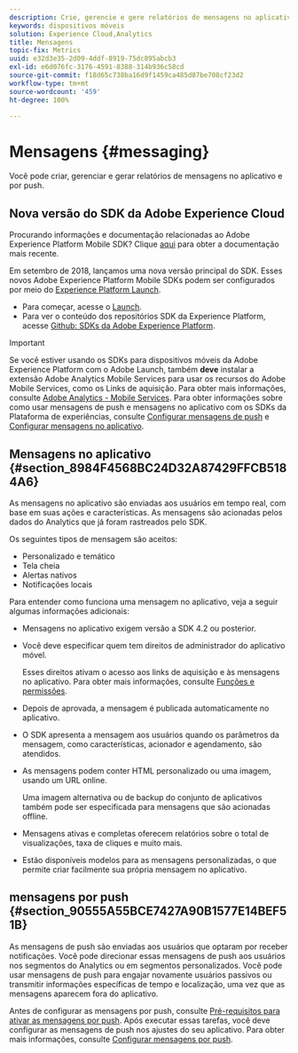 ```yaml
---
description: Crie, gerencie e gere relatórios de mensagens no aplicativo e de push.
keywords: dispositivos móveis
solution: Experience Cloud,Analytics
title: Mensagens
topic-fix: Metrics
uuid: e32d3e35-2d09-4ddf-8919-75dc895abcb3
exl-id: e6d076fc-3176-4591-8388-314b936c58cd
source-git-commit: f18d65c738ba16d9f1459ca485d87be708cf23d2
workflow-type: tm+mt
source-wordcount: '459'
ht-degree: 100%

---
```


# Mensagens {#messaging}

Você pode criar, gerenciar e gerar relatórios de mensagens no aplicativo e por push.

## Nova versão do SDK da Adobe Experience Cloud

Procurando informações e documentação relacionadas ao Adobe Experience Platform Mobile SDK? Clique [aqui](https://aep-sdks.gitbook.io/docs/) para obter a documentação mais recente.

Em setembro de 2018, lançamos uma nova versão principal do SDK. Esses novos Adobe Experience Platform Mobile SDKs podem ser configurados por meio do [Experience Platform Launch](https://www.adobe.com/br/experience-platform/launch.html).

* Para começar, acesse o [Launch](https://launch.adobe.com/).
* Para ver o conteúdo dos repositórios SDK da Experience Platform, acesse [Github: SDKs da Adobe Experience Platform](https://github.com/Adobe-Marketing-Cloud/acp-sdks).

>[!IMPORTANT]
>
> Se você estiver usando os SDKs para dispositivos móveis da Adobe Experience Platform com o Adobe Launch, também **deve** instalar a extensão Adobe Analytics Mobile Services para usar os recursos do Adobe Mobile Services, como os Links de aquisição. Para obter mais informações, consulte [Adobe Analytics - Mobile Services](https://aep-sdks.gitbook.io/docs/using-mobile-extensions/adobe-analytics-mobile-services). Para obter informações sobre como usar mensagens de push e mensagens no aplicativo com os SDKs da Plataforma de experiências, consulte [Configurar mensagens de push](https://aep-sdks.gitbook.io/docs/using-mobile-extensions/adobe-analytics-mobile-services#set-up-push-messaging) e [Configurar mensagens no aplicativo](https://aep-sdks.gitbook.io/docs/using-mobile-extensions/adobe-analytics-mobile-services#set-up-in-app-messaging).

## Mensagens no aplicativo {#section_8984F4568BC24D32A87429FFCB5184A6}

As mensagens no aplicativo são enviadas aos usuários em tempo real, com base em suas ações e características. As mensagens são acionadas pelos dados do Analytics que já foram rastreados pelo SDK.

Os seguintes tipos de mensagem são aceitos:

* Personalizado e temático
* Tela cheia
* Alertas nativos
* Notificações locais

Para entender como funciona uma mensagem no aplicativo, veja a seguir algumas informações adicionais:

* Mensagens no aplicativo exigem versão a SDK 4.2 ou posterior.
* Você deve especificar quem tem direitos de administrador do aplicativo móvel.

   Esses direitos ativam o acesso aos links de aquisição e às mensagens no aplicativo. Para obter mais informações, consulte [Funções e permissões](/help/using/gs/c-mob-roles-and-permissions.md).
* Depois de aprovada, a mensagem é publicada automaticamente no aplicativo.
* O SDK apresenta a mensagem aos usuários quando os parâmetros da mensagem, como características, acionador e agendamento, são atendidos.
* As mensagens podem conter HTML personalizado ou uma imagem, usando um URL online.

   Uma imagem alternativa ou de backup do conjunto de aplicativos também pode ser especificada para mensagens que são acionadas offline.
* Mensagens ativas e completas oferecem relatórios sobre o total de visualizações, taxa de cliques e muito mais.
* Estão disponíveis modelos para as mensagens personalizadas, o que permite criar facilmente sua própria mensagem no aplicativo.

## mensagens por push {#section_90555A55BCE7427A90B1577E14BEF51B}

As mensagens de push são enviadas aos usuários que optaram por receber notificações. Você pode direcionar essas mensagens de push aos usuários nos segmentos do Analytics ou em segmentos personalizados. Você pode usar mensagens de push para engajar novamente usuários passivos ou transmitir informações específicas de tempo e localização, uma vez que as mensagens aparecem fora do aplicativo.

Antes de configurar as mensagens por push, consulte [Pré-requisitos para ativar as mensagens por push](/help/using/c-manage-app-settings/c-mob-confg-app/configure-push-messaging/prerequisites-push-messaging.md). Após executar essas tarefas, você deve configurar as mensagens de push nos ajustes do seu aplicativo. Para obter mais informações, consulte [Configurar mensagens por push](/help/using/c-manage-app-settings/c-mob-confg-app/configure-push-messaging/configure-push-messaging.md).
